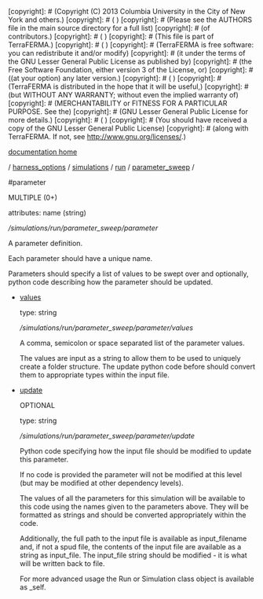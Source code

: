 [copyright]: # (Copyright (C) 2013 Columbia University in the City of New York and others.)
[copyright]: # ( )
[copyright]: # (Please see the AUTHORS file in the main source directory for a full list)
[copyright]: # (of contributors.)
[copyright]: # ( )
[copyright]: # (This file is part of TerraFERMA.)
[copyright]: # ( )
[copyright]: # (TerraFERMA is free software: you can redistribute it and/or modify)
[copyright]: # (it under the terms of the GNU Lesser General Public License as published by)
[copyright]: # (the Free Software Foundation, either version 3 of the License, or)
[copyright]: # ((at your option) any later version.)
[copyright]: # ( )
[copyright]: # (TerraFERMA is distributed in the hope that it will be useful,)
[copyright]: # (but WITHOUT ANY WARRANTY; without even the implied warranty of)
[copyright]: # (MERCHANTABILITY or FITNESS FOR A PARTICULAR PURPOSE. See the)
[copyright]: # (GNU Lesser General Public License for more details.)
[copyright]: # ( )
[copyright]: # (You should have received a copy of the GNU Lesser General Public License)
[copyright]: # (along with TerraFERMA. If not, see <http://www.gnu.org/licenses/>.)

[documentation home](https://github.com/terraferma/terraferma/wiki/Documentation)

/ [harness_options](../../../../harness_options.md) / [simulations](../../../simulations.md) / [run](../../run.md) / [parameter_sweep](../parameter_sweep.md) /

#parameter

MULTIPLE (0+) 

attributes: name (string) 

*/simulations/run/parameter_sweep/parameter*

A parameter definition.

Each parameter should have a unique name.

Parameters should specify a list of values to be swept over and optionally, 
python code describing how the parameter should be updated.

* [values](parameter/values.md "child")

    type: string

    */simulations/run/parameter_sweep/parameter/values*

    A comma, semicolon or space separated list of the parameter values.
    
    The values are input as a string to allow them to be used to uniquely create a folder structure.
    The update python code before should convert them to appropriate types within the input file.

* [update](parameter/update.md "child")

    OPTIONAL 

    type: string

    */simulations/run/parameter_sweep/parameter/update*

    Python code specifying how the input file should be modified to update this parameter.
    
    If no code is provided the parameter will not be modified at this level 
    (but may be modified at other dependency levels).
    
    The values of all the parameters for this simulation will be available to this code using 
    the names given to the parameters above.  They will be formatted as strings and should be converted 
    appropriately within the code.
    
    Additionally, the full path to the input file is available as input_filename and, if not a spud file, 
    the contents of the input file are available as a string as input_file.  The input_file string should be 
    modified - it is what will be written back to file.
    
    For more advanced usage the Run or Simulation class object is available as _self.

[autogenerated]: # (This file was automatically generated from the schema file:/home/cwilson/repos/github/TerraFERMA/TerraFERMA/buckettools/schemas/simulations.rng.)

